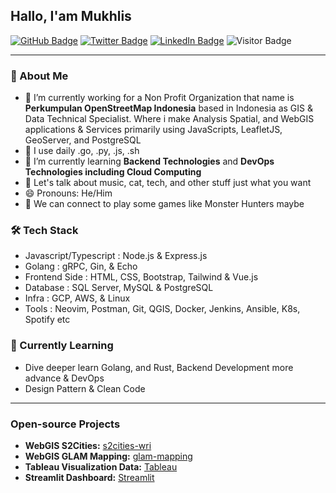 ## Hallo, I'am Mukhlis
[![GitHub Badge](https://img.shields.io/github/followers/mukhlisakb?style=social)](https://github.com/mukhlisakb?tab=followers)
[![Twitter Badge](https://img.shields.io/twitter/follow/mukhlisakb?style=social)](https://twitter.com/mukhlisakb)
[![LinkedIn Badge](https://img.shields.io/badge/My-LinkedIn-blue)](https://www.linkedin.com/in/mukhlisakb)
![Visitor Badge](https://visitor-badge.laobi.icu/badge?page_id=mukhlisakb.mukhlisakb)


---

### 🤵 About Me

- 🔭 I’m currently working for a Non Profit Organization that name is **Perkumpulan OpenStreetMap Indonesia** based in Indonesia as GIS & Data Technical Specialist. Where i make Analysis Spatial, and WebGIS applications & Services primarily using JavaScripts, LeafletJS, GeoServer, and PostgreSQL
- 🤔 I use daily .go, .py, .js, .sh
- 🌱 I’m currently learning **Backend Technologies** and **DevOps Technologies including Cloud Computing**
- 💬 Let's talk about music, cat, tech, and other stuff just what you want
- 😄 Pronouns: He/Him
- 👯 We can connect to play some games like Monster Hunters maybe

### 🛠 Tech Stack
- Javascript/Typescript : Node.js & Express.js
- Golang : gRPC, Gin, & Echo
- Frontend Side : HTML, CSS, Bootstrap, Tailwind & Vue.js
- Database : SQL Server, MySQL & PostgreSQL
- Infra : GCP, AWS, & Linux
- Tools : Neovim, Postman, Git, QGIS, Docker, Jenkins, Ansible, K8s, Spotify etc

### 📖 Currently Learning
- Dive deeper learn Golang, and Rust, Backend Development more advance & DevOps
- Design Pattern & Clean Code
---
<!--
### Github Statistic
<p align="left">
<a href="https://github.com/mukhlisakb">
  <img height="180em" src="https://github-readme-stats-eight-theta.vercel.app/api?username=mukhlisakb&show_icons=true&theme=algolia&include_all_commits=true&count_private=true"/>
  <img height="180em" src="https://github-readme-stats-eight-theta.vercel.app/api/top-langs/?username=mukhlisakb&layout=compact&langs_count=8&theme=algolia"/>
</a>
</p>

---
-->
### Open-source Projects

- **WebGIS S2Cities:** [s2cities-wri](https://s2cities.openstreetmap.or.id/)
- **WebGIS GLAM Mapping:** [glam-mapping](https://glam.openstreetmap.or.id/)
- **Tableau Visualization Data:** [Tableau](https://public.tableau.com/app/profile/openstreetmap.indonesia/viz/POIDashboard/Dashboard1?publish=yes)
- **Streamlit Dashboard:** [Streamlit](https://customer-data-analytics-mukhlis.streamlit.app/)

<!--
![github stats](https://github-readme-stats-sigma-five.vercel.app/api?username=mukhlisakb&show_icons=true)
![Top Langs](https://github-readme-stats-sigma-five.vercel.app/api/top-langs/?username=mukhlisakb&langs_count=3&hide=javascript,html,css,tex,Jupyter-Notebook)
-->
<!-- ![Top Langs](https://github-readme-stats.vercel.app/api/top-langs/?username=mukhlisakb&hide_langs_below=10) -->
